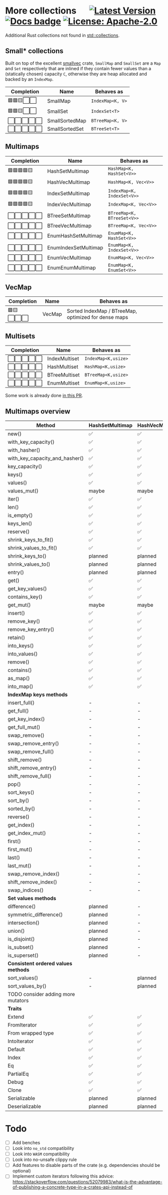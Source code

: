 # More collections &emsp; [![Latest Version]][crates.io] [![Docs badge]][docs.rs] [![License: Apache-2.0][License badge]](/LICENSE)

[Latest Version]: https://img.shields.io/crates/v/more_collections.svg
[crates.io]: https://crates.io/crates/more_collections

[License badge]: https://img.shields.io/crates/l/more_collections.svg

[Docs badge]: https://img.shields.io/badge/docs.rs-rustdoc-yellow
[docs.rs]: https://docs.rs/more_collections/

Additional Rust collections not found in [std::collections](https://doc.rust-lang.org/std/collections/).

## Small* collections

Built on top of the excellent [smallvec](https://github.com/servo/rust-smallvec) crate, `SmallMap` and `SmallSet` are a `Map` and `Set` respectively that are inlined if they contain fewer values than a (statically chosen) capacity `C`, otherwise they are heap allocated and backed by an `IndexMap`. 

| Completion | Name           | Behaves as       |
| ---------- | -------------- | ---------------- |
| 🟩🟩🟨⬜️⬜️      | SmallMap       | `IndexMap<K, V>` |
| 🟩🟩🟨⬜️⬜️      | SmallSet       | `IndexSet<T>`    |
| ⬜️⬜️⬜️⬜️⬜️      | SmallSortedMap | `BTreeMap<K, V>` |
| ⬜️⬜️⬜️⬜️⬜️      | SmallSortedSet | `BTreeSet<T>`    |

## Multimaps 

| Completion | Name                 | Behaves as                 |
| ---------- | -------------------- | -------------------------- |
| 🟩🟩🟩🟩🟨      | HashSetMultimap      | `HashMap<K, HashSet<V>>`   |
| 🟩🟩🟩🟩🟨      | HashVecMultimap      | `HashMap<K, Vec<V>>`       |
| 🟩🟩🟩🟩🟨      | IndexSetMultimap     | `IndexMap<K, IndexSet<V>>` |
| 🟩🟩🟩🟩🟨      | IndexVecMultimap     | `IndexMap<K, Vec<V>>`      |
| ⬜️⬜️⬜️⬜️⬜️      | BTreeSetMultimap     | `BTreeMap<K, BTreeSet<V>>` |
| ⬜️⬜️⬜️⬜️⬜️      | BTreeVecMultimap     | `BTreeMap<K, Vec<V>>`      |
| ⬜️⬜️⬜️⬜️⬜️      | EnumHashSetMultimap  | `EnumMap<K, HashSet<V>>`   |
| ⬜️⬜️⬜️⬜️⬜️      | EnumIndexSetMultimap | `EnumMap<K, IndexSet<V>>`  |
| ⬜️⬜️⬜️⬜️⬜️      | EnumVecMultimap      | `EnumMap<K, Vec<V>>     `  |
| ⬜️⬜️⬜️⬜️⬜️      | EnumEnumMultimap     | `EnumMap<K, EnumSet<V>>`   |

## VecMap
| Completion | Name   | Behaves as                                           |
| ---------- | ------ | ---------------------------------------------------- |
| 🟩🟨⬜️⬜️⬜️      | VecMap | Sorted IndexMap / BTreeMap, optimized for dense maps |

## Multisets

| Completion | Name          | Behaves as          |
| ---------- | ------------- | ------------------- |
| ⬜️⬜️⬜️⬜️⬜️      | IndexMultiset | `IndexMap<K,usize>` |
| ⬜️⬜️⬜️⬜️⬜️      | HashMultiset  | `HashMap<K,usize>`  |
| ⬜️⬜️⬜️⬜️⬜️      | BTreeMultiset | `BTreeMap<K,usize>` |
| ⬜️⬜️⬜️⬜️⬜️      | EnumMultiset  | `EnumMap<K,usize>`  |

Some work is already done [in this PR](https://github.com/rinde/more_collections/pull/8).

## Multimaps overview

| Method                                | HashSetMultimap | HashVecMultimap | IndexSetMultimap | IndexVecMultimap |
| ------------------------------------- | --------------- | --------------- | ---------------- | ---------------- |
| new()                                 | ✅               | ✅               | ✅                | ✅                |
| with_key_capacity()                   | ✅               | ✅               | ✅                | ✅                |
| with_hasher()                         | ✅               | ✅               | ✅                | ✅                |
| with_key_capacity_and_hasher()        | ✅               | ✅               | ✅                | ✅                |
| key_capacity()                        | ✅               | ✅               | ✅                | ✅                |
| keys()                                | ✅               | ✅               | ✅                | ✅                |
| values()                              | ✅               | ✅               | ✅                | ✅                |
| values_mut()                          | maybe           | maybe           | maybe            | maybe            |
| iter()                                | ✅               | ✅               | ✅                | ✅                |
| len()                                 | ✅               | ✅               | ✅                | ✅                |
| is_empty()                            | ✅               | ✅               | ✅                | ✅                |
| keys_len()                            | ✅               | ✅               | ✅                | ✅                |
| reserve()                             | ✅               | ✅               | ✅                | ✅                |
| shrink_keys_to_fit()                  | ✅               | ✅               | ✅                | ✅                |
| shrink_values_to_fit()                | ✅               | ✅               | ✅                | ✅                |
| shrink_keys_to()                      | planned         | planned         | -                | -                |
| shrink_values_to()                    | planned         | planned         | -                | planned          |
| entry()                               | planned         | planned         | planned          | planned          |
| get()                                 | ✅               | ✅               | ✅                | ✅                |
| get_key_values()                      | ✅               | ✅               | ✅                | ✅                |
| contains_key()                        | ✅               | ✅               | ✅                | ✅                |
| get_mut()                             | maybe           | maybe           | maybe            | maybe            |
| insert()                              | ✅               | ✅               | ✅                | ✅                |
| remove_key()                          | ✅               | ✅               | ✅                | ✅                |
| remove_key_entry()                    | ✅               | ✅               | ✅                | ✅                |
| retain()                              | ✅               | ✅               | ✅                | ✅                |
| into_keys()                           | ✅               | ✅               | ✅                | ✅                |
| into_values()                         | ✅               | ✅               | ✅                | ✅                |
| remove()                              | ✅               | ✅               | ✅                | ✅                |
| contains()                            | ✅               | ✅               | ✅                | ✅                |
| as_map()                              | ✅               | ✅               | ✅                | ✅                |
| into_map()                            | ✅               | ✅               | ✅                | ✅                |
| __IndexMap keys methods__             |
| insert_full()                         | -               | -               | ✅                | ✅                |
| get_full()                            | -               | -               | ✅                | ✅                |
| get_key_index()                       | -               | -               | ✅                | ✅                |
| get_full_mut()                        | -               | -               | maybe            | maybe            |
| swap_remove()                         | -               | -               | planned          | planned          |
| swap_remove_entry()                   | -               | -               | planned          | planned          |
| swap_remove_full()                    | -               | -               | planned          | planned          |
| shift_remove()                        | -               | -               | planned          | planned          |
| shift_remove_entry()                  | -               | -               | planned          | planned          |
| shift_remove_full()                   | -               | -               | planned          | planned          |
| pop()                                 | -               | -               | planned          | planned          |
| sort_keys()                           | -               | -               | planned          | planned          |
| sort_by()                             | -               | -               | planned          | planned          |
| sorted_by()                           | -               | -               | planned          | planned          |
| reverse()                             | -               | -               | planned          | planned          |
| get_index()                           | -               | -               | planned          | planned          |
| get_index_mut()                       | -               | -               | maybe            | maybe            |
| first()                               | -               | -               | planned          | planned          |
| first_mut()                           | -               | -               | maybe            | maybe            |
| last()                                | -               | -               | planned          | planned          |
| last_mut()                            | -               | -               | maybe            | maybe            |
| swap_remove_index()                   | -               | -               | planned          | planned          |
| shift_remove_index()                  | -               | -               | planned          | planned          |
| swap_indices()                        | -               | -               | planned          | planned          |
| __Set values methods__                |
| difference()                          | planned         | -               | planned          | -                |
| symmetric_difference()                | planned         | -               | planned          | -                |
| intersection()                        | planned         | -               | planned          | -                |
| union()                               | planned         | -               | planned          | -                |
| is_disjoint()                         | planned         | -               | planned          | -                |
| is_subset()                           | planned         | -               | planned          | -                |
| is_superset()                         | planned         | -               | planned          | -                |
| __Consistent ordered values methods__ |
| sort_values()                         | -               | planned         | planned          | planned          |
| sort_values_by()                      | -               | planned         | planned          | planned          |
| TODO consider adding more mutators    |
| __Traits__                            |
| Extend                                | ✅               | ✅               | ✅                | ✅                |
| FromIterator                          | ✅               | ✅               | ✅                | ✅                |
| From wrapped type                     | ✅               | ✅               | ✅                | ✅                |
| IntoIterator                          | ✅               | ✅               | ✅                | ✅                |
| Default                               | ✅               | ✅               | ✅                | ✅                |
| Index                                 | ✅               | ✅               | ✅                | ✅                |
| Eq                                    | ✅               | ✅               | ✅                | ✅                |
| PartialEq                             | ✅               | ✅               | ✅                | ✅                |
| Debug                                 | ✅               | ✅               | ✅                | ✅                |
| Clone                                 | ✅               | ✅               | ✅                | ✅                |
| Serializable                          | planned         | planned         | planned          | planned          |
| Deserializable                        | planned         | planned         | planned          | planned          |


# Todo

 - [ ] Add benches
 - [ ] Look into `no_std` compatibility
 - [ ] Look into `WASM` compatibility
 - [ ] Look into no-unsafe clippy rule
 - [ ] Add features to disable parts of the crate (e.g. dependencies should be optional)
 - [ ] Implement custom iterators following this advice: https://stackoverflow.com/questions/52079983/what-is-the-advantage-of-publishing-a-concrete-type-in-a-crates-api-instead-of
